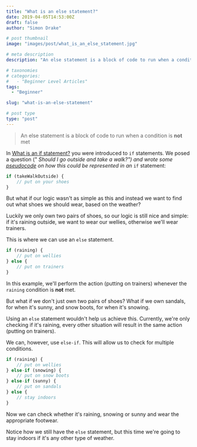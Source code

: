 ```yaml
---
title: "What is an else statement?"
date: 2019-04-05T14:53:00Z
draft: false
author: "Simon Drake"

# post thumbnail
image: "images/post/what_is_an_else_statement.jpg"

# meta description
description: "An else statement is a block of code to run when a condition is not met. The condition is first defined in an if statement."

# taxonomies
# categories:
#   - "Beginner Level Articles"
tags:
  - "Beginner"

slug: "what-is-an-else-statement"

# post type
type: "post"
---
```


> An else statement is a block of code to run when a condition is **not** met

In [What is an if statement?](https://codetips.co.uk/beginner/what-is-an-if-statement/) you were introduced to `if` statements. We posed a question (" __Should I go outside and take a walk_?") and wrote some [pseudocode](https://codetips.co.uk/beginner/what-is-pseudo-code/) on how this could be represented in an_ `if` statement:

```js
if (takeWalkOutside) {
    // put on your shoes
}
```



But what if our logic wasn't as simple as this and instead we want to find out what shoes we should wear, based on the weather?

Luckily we only own two pairs of shoes, so our logic is still nice and simple: if it's raining outside, we want to wear our wellies, otherwise we'll wear trainers.

This is where we can use an `else` statement.

```js
if (raining) {
    // put on wellies
} else {
    // put on trainers
}
```



In this example, we'll perform the action (putting on trainers) whenever the `raining` condition is **not** met.

But what if we don't just own two pairs of shoes? What if we own sandals, for when it's sunny, and snow boots, for when it's snowing.

Using an `else` statement wouldn't help us achieve this. Currently, we're only checking if it's raining, every other situation will result in the same action (putting on trainers).

We can, however, use `else-if`. This will allow us to check for multiple conditions.

```js
if (raining) {
    // put on wellies
} else-if (snowing) {
    // put on snow boots
} else-if (sunny) {
    // put on sandals
} else {
    // stay indoors
}
```



Now we can check whether it's raining, snowing or sunny and wear the appropriate footwear.

Notice how we still have the `else` statement, but this time we're going to stay indoors if it's any other type of weather.

